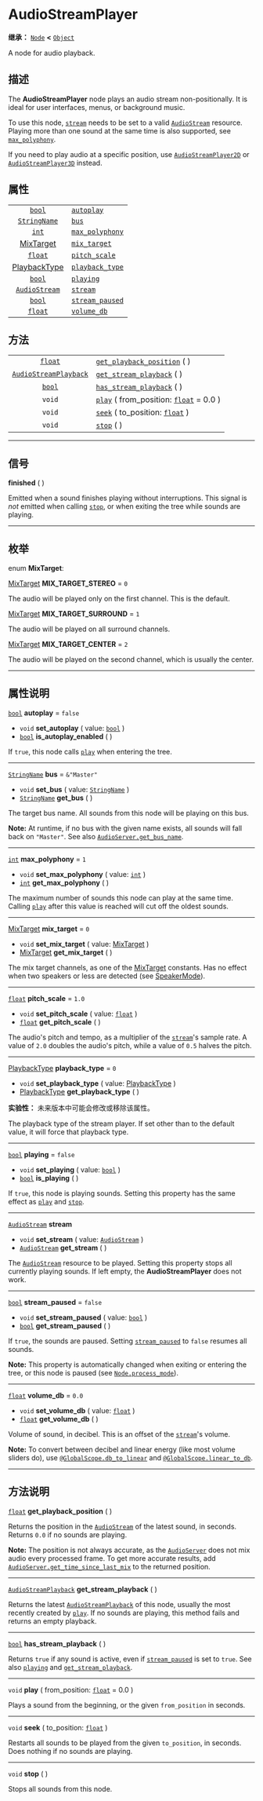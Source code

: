 <!-- ⚠ 请勿编辑本文件 ⚠ -->
<!-- 本文档使用脚本从 WeDot 引擎源码仓库生成。 -->
<!-- 生成脚本：https://github.com/WeDot-Engine/WeDot/tree/master/doc/tools/make_md.py； -->
<!-- 原文件：https://github.com/WeDot-Engine/WeDot/tree/master/doc/classes/AudioStreamPlayer.xml。 -->

<div id="_class_audiostreamplayer"></div>

# AudioStreamPlayer

**继承：** [`Node`](class_node.md) **<** [`Object`](class_object.md)

A node for audio playback.

## 描述

The **AudioStreamPlayer** node plays an audio stream non-positionally. It is ideal for user interfaces, menus, or background music.

To use this node, [`stream`](class_audiostreamplayer.md#class_audiostreamplayer_property_stream) needs to be set to a valid [`AudioStream`](class_audiostream.md) resource. Playing more than one sound at the same time is also supported, see [`max_polyphony`](class_audiostreamplayer.md#class_audiostreamplayer_property_max_polyphony).

If you need to play audio at a specific position, use [`AudioStreamPlayer2D`](class_audiostreamplayer2d.md) or [`AudioStreamPlayer3D`](class_audiostreamplayer3d.md) instead.

## 属性

|||
|:-:|:--|
| [`bool`](class_bool.md)                        | [`autoplay`](class_audiostreamplayer.md#class_audiostreamplayer_property_autoplay)           | ``false``     |
| [`StringName`](class_stringname.md)            | [`bus`](class_audiostreamplayer.md#class_audiostreamplayer_property_bus)                     | ``&"Master"`` |
| [`int`](class_int.md)                          | [`max_polyphony`](class_audiostreamplayer.md#class_audiostreamplayer_property_max_polyphony) | ``1``         |
| [MixTarget](#enum_audiostreamplayer_mixtarget) | [`mix_target`](class_audiostreamplayer.md#class_audiostreamplayer_property_mix_target)       | ``0``         |
| [`float`](class_float.md)                      | [`pitch_scale`](class_audiostreamplayer.md#class_audiostreamplayer_property_pitch_scale)     | ``1.0``       |
| [PlaybackType](#enum_audioserver_playbacktype) | [`playback_type`](class_audiostreamplayer.md#class_audiostreamplayer_property_playback_type) | ``0``         |
| [`bool`](class_bool.md)                        | [`playing`](class_audiostreamplayer.md#class_audiostreamplayer_property_playing)             | ``false``     |
| [`AudioStream`](class_audiostream.md)          | [`stream`](class_audiostreamplayer.md#class_audiostreamplayer_property_stream)               |               |
| [`bool`](class_bool.md)                        | [`stream_paused`](class_audiostreamplayer.md#class_audiostreamplayer_property_stream_paused) | ``false``     |
| [`float`](class_float.md)                      | [`volume_db`](class_audiostreamplayer.md#class_audiostreamplayer_property_volume_db)         | ``0.0``       |

## 方法

|||
|:-:|:--|
| [`float`](class_float.md)                             | [`get_playback_position`](class_audiostreamplayer.md#class_audiostreamplayer_method_get_playback_position) ( )              |
| [`AudioStreamPlayback`](class_audiostreamplayback.md) | [`get_stream_playback`](class_audiostreamplayer.md#class_audiostreamplayer_method_get_stream_playback) ( )                  |
| [`bool`](class_bool.md)                               | [`has_stream_playback`](class_audiostreamplayer.md#class_audiostreamplayer_method_has_stream_playback) ( )                  |
| `void`                                                | [`play`](class_audiostreamplayer.md#class_audiostreamplayer_method_play) ( from_position: [`float`](class_float.md) = 0.0 ) |
| `void`                                                | [`seek`](class_audiostreamplayer.md#class_audiostreamplayer_method_seek) ( to_position: [`float`](class_float.md) )         |
| `void`                                                | [`stop`](class_audiostreamplayer.md#class_audiostreamplayer_method_stop) ( )                                                |

<!-- rst-class:: classref-section-separator -->

---

## 信号

<div id="_class_class_audiostreamplayer_signal_finished"></div>

**finished** ( ) <div id="class_audiostreamplayer_signal_finished"></div>

Emitted when a sound finishes playing without interruptions. This signal is *not* emitted when calling [`stop`](class_audiostreamplayer.md#class_audiostreamplayer_method_stop), or when exiting the tree while sounds are playing.

<!-- rst-class:: classref-section-separator -->

---

## 枚举

<div id="_class_enum_audiostreamplayer_mixtarget"></div>

enum **MixTarget**: <div id="enum_audiostreamplayer_mixtarget"></div>

<div id="_class_audiostreamplayer_constant_mix_target_stereo"></div>

[MixTarget](#enum_audiostreamplayer_mixtarget) **MIX_TARGET_STEREO** = ``0``

The audio will be played only on the first channel. This is the default.

<div id="_class_audiostreamplayer_constant_mix_target_surround"></div>

[MixTarget](#enum_audiostreamplayer_mixtarget) **MIX_TARGET_SURROUND** = ``1``

The audio will be played on all surround channels.

<div id="_class_audiostreamplayer_constant_mix_target_center"></div>

[MixTarget](#enum_audiostreamplayer_mixtarget) **MIX_TARGET_CENTER** = ``2``

The audio will be played on the second channel, which is usually the center.

<!-- rst-class:: classref-section-separator -->

---

## 属性说明

<div id="_class_audiostreamplayer_property_autoplay"></div>

[`bool`](class_bool.md) **autoplay** = ``false`` <div id="class_audiostreamplayer_property_autoplay"></div>

- `void` **set_autoplay** ( value: [`bool`](class_bool.md) )
- [`bool`](class_bool.md) **is_autoplay_enabled** ( )

If `true`, this node calls [`play`](class_audiostreamplayer.md#class_audiostreamplayer_method_play) when entering the tree.

<!-- rst-class:: classref-item-separator -->

---

<div id="_class_audiostreamplayer_property_bus"></div>

[`StringName`](class_stringname.md) **bus** = ``&"Master"`` <div id="class_audiostreamplayer_property_bus"></div>

- `void` **set_bus** ( value: [`StringName`](class_stringname.md) )
- [`StringName`](class_stringname.md) **get_bus** ( )

The target bus name. All sounds from this node will be playing on this bus.

 **Note:** At runtime, if no bus with the given name exists, all sounds will fall back on `"Master"`. See also [`AudioServer.get_bus_name`](class_audioserver.md#class_audioserver_method_get_bus_name).

<!-- rst-class:: classref-item-separator -->

---

<div id="_class_audiostreamplayer_property_max_polyphony"></div>

[`int`](class_int.md) **max_polyphony** = ``1`` <div id="class_audiostreamplayer_property_max_polyphony"></div>

- `void` **set_max_polyphony** ( value: [`int`](class_int.md) )
- [`int`](class_int.md) **get_max_polyphony** ( )

The maximum number of sounds this node can play at the same time. Calling [`play`](class_audiostreamplayer.md#class_audiostreamplayer_method_play) after this value is reached will cut off the oldest sounds.

<!-- rst-class:: classref-item-separator -->

---

<div id="_class_audiostreamplayer_property_mix_target"></div>

[MixTarget](#enum_audiostreamplayer_mixtarget) **mix_target** = ``0`` <div id="class_audiostreamplayer_property_mix_target"></div>

- `void` **set_mix_target** ( value: [MixTarget](#enum_audiostreamplayer_mixtarget) )
- [MixTarget](#enum_audiostreamplayer_mixtarget) **get_mix_target** ( )

The mix target channels, as one of the [MixTarget](#enum_audiostreamplayer_mixtarget) constants. Has no effect when two speakers or less are detected (see [SpeakerMode](#enum_audioserver_speakermode)).

<!-- rst-class:: classref-item-separator -->

---

<div id="_class_audiostreamplayer_property_pitch_scale"></div>

[`float`](class_float.md) **pitch_scale** = ``1.0`` <div id="class_audiostreamplayer_property_pitch_scale"></div>

- `void` **set_pitch_scale** ( value: [`float`](class_float.md) )
- [`float`](class_float.md) **get_pitch_scale** ( )

The audio's pitch and tempo, as a multiplier of the [`stream`](class_audiostreamplayer.md#class_audiostreamplayer_property_stream)'s sample rate. A value of `2.0` doubles the audio's pitch, while a value of `0.5` halves the pitch.

<!-- rst-class:: classref-item-separator -->

---

<div id="_class_audiostreamplayer_property_playback_type"></div>

[PlaybackType](#enum_audioserver_playbacktype) **playback_type** = ``0`` <div id="class_audiostreamplayer_property_playback_type"></div>

- `void` **set_playback_type** ( value: [PlaybackType](#enum_audioserver_playbacktype) )
- [PlaybackType](#enum_audioserver_playbacktype) **get_playback_type** ( )

**实验性：** 未来版本中可能会修改或移除该属性。

The playback type of the stream player. If set other than to the default value, it will force that playback type.

<!-- rst-class:: classref-item-separator -->

---

<div id="_class_audiostreamplayer_property_playing"></div>

[`bool`](class_bool.md) **playing** = ``false`` <div id="class_audiostreamplayer_property_playing"></div>

- `void` **set_playing** ( value: [`bool`](class_bool.md) )
- [`bool`](class_bool.md) **is_playing** ( )

If `true`, this node is playing sounds. Setting this property has the same effect as [`play`](class_audiostreamplayer.md#class_audiostreamplayer_method_play) and [`stop`](class_audiostreamplayer.md#class_audiostreamplayer_method_stop).

<!-- rst-class:: classref-item-separator -->

---

<div id="_class_audiostreamplayer_property_stream"></div>

[`AudioStream`](class_audiostream.md) **stream** <div id="class_audiostreamplayer_property_stream"></div>

- `void` **set_stream** ( value: [`AudioStream`](class_audiostream.md) )
- [`AudioStream`](class_audiostream.md) **get_stream** ( )

The [`AudioStream`](class_audiostream.md) resource to be played. Setting this property stops all currently playing sounds. If left empty, the **AudioStreamPlayer** does not work.

<!-- rst-class:: classref-item-separator -->

---

<div id="_class_audiostreamplayer_property_stream_paused"></div>

[`bool`](class_bool.md) **stream_paused** = ``false`` <div id="class_audiostreamplayer_property_stream_paused"></div>

- `void` **set_stream_paused** ( value: [`bool`](class_bool.md) )
- [`bool`](class_bool.md) **get_stream_paused** ( )

If `true`, the sounds are paused. Setting [`stream_paused`](class_audiostreamplayer.md#class_audiostreamplayer_property_stream_paused) to `false` resumes all sounds.

 **Note:** This property is automatically changed when exiting or entering the tree, or this node is paused (see [`Node.process_mode`](class_node.md#class_node_property_process_mode)).

<!-- rst-class:: classref-item-separator -->

---

<div id="_class_audiostreamplayer_property_volume_db"></div>

[`float`](class_float.md) **volume_db** = ``0.0`` <div id="class_audiostreamplayer_property_volume_db"></div>

- `void` **set_volume_db** ( value: [`float`](class_float.md) )
- [`float`](class_float.md) **get_volume_db** ( )

Volume of sound, in decibel. This is an offset of the [`stream`](class_audiostreamplayer.md#class_audiostreamplayer_property_stream)'s volume.

 **Note:** To convert between decibel and linear energy (like most volume sliders do), use [`@GlobalScope.db_to_linear`](class_@globalscope.md#class_@globalscope_method_db_to_linear) and [`@GlobalScope.linear_to_db`](class_@globalscope.md#class_@globalscope_method_linear_to_db).

<!-- rst-class:: classref-section-separator -->

---

## 方法说明

<div id="_class_audiostreamplayer_method_get_playback_position"></div>

[`float`](class_float.md) **get_playback_position** ( )<div id="class_audiostreamplayer_method_get_playback_position"></div>

Returns the position in the [`AudioStream`](class_audiostream.md) of the latest sound, in seconds. Returns `0.0` if no sounds are playing.

 **Note:** The position is not always accurate, as the [`AudioServer`](class_audioserver.md) does not mix audio every processed frame. To get more accurate results, add [`AudioServer.get_time_since_last_mix`](class_audioserver.md#class_audioserver_method_get_time_since_last_mix) to the returned position.

<!-- rst-class:: classref-item-separator -->

---

<div id="_class_audiostreamplayer_method_get_stream_playback"></div>

[`AudioStreamPlayback`](class_audiostreamplayback.md) **get_stream_playback** ( )<div id="class_audiostreamplayer_method_get_stream_playback"></div>

Returns the latest [`AudioStreamPlayback`](class_audiostreamplayback.md) of this node, usually the most recently created by [`play`](class_audiostreamplayer.md#class_audiostreamplayer_method_play). If no sounds are playing, this method fails and returns an empty playback.

<!-- rst-class:: classref-item-separator -->

---

<div id="_class_audiostreamplayer_method_has_stream_playback"></div>

[`bool`](class_bool.md) **has_stream_playback** ( )<div id="class_audiostreamplayer_method_has_stream_playback"></div>

Returns `true` if any sound is active, even if [`stream_paused`](class_audiostreamplayer.md#class_audiostreamplayer_property_stream_paused) is set to `true`. See also [`playing`](class_audiostreamplayer.md#class_audiostreamplayer_property_playing) and [`get_stream_playback`](class_audiostreamplayer.md#class_audiostreamplayer_method_get_stream_playback).

<!-- rst-class:: classref-item-separator -->

---

<div id="_class_audiostreamplayer_method_play"></div>

`void` **play** ( from_position: [`float`](class_float.md) = 0.0 )<div id="class_audiostreamplayer_method_play"></div>

Plays a sound from the beginning, or the given `from_position` in seconds.

<!-- rst-class:: classref-item-separator -->

---

<div id="_class_audiostreamplayer_method_seek"></div>

`void` **seek** ( to_position: [`float`](class_float.md) )<div id="class_audiostreamplayer_method_seek"></div>

Restarts all sounds to be played from the given `to_position`, in seconds. Does nothing if no sounds are playing.

<!-- rst-class:: classref-item-separator -->

---

<div id="_class_audiostreamplayer_method_stop"></div>

`void` **stop** ( )<div id="class_audiostreamplayer_method_stop"></div>

Stops all sounds from this node.

[^virtual]: 本方法通常需要用户覆盖才能生效。
[^const]: 本方法无副作用，不会修改该实例的任何成员变量。
[^vararg]: 本方法除了能接受在此处描述的参数外，还能够继续接受任意数量的参数。
[^constructor]: 本方法用于构造某个类型。
[^static]: 调用本方法无需实例，可直接使用类名进行调用。
[^operator]: 本方法描述的是使用本类型作为左操作数的有效运算符。
[^bitfield]: 这个值是由下列位标志构成位掩码的整数。
[^void]: 无返回值。
